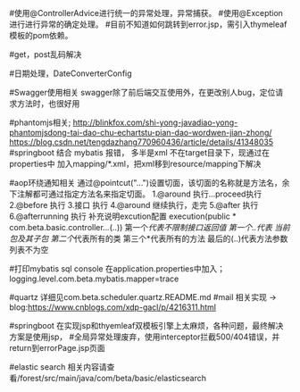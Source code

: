 #使用@ControllerAdvice进行统一的异常处理，异常捕获。
#使用@Exception进行进行异常的确定处理。
#目前不知道如何跳转到error.jsp，需引入thymeleaf模板的pom依赖。

#get，post乱码解决

#日期处理，DateConverterConfig

#Swagger使用相关
swagger除了前后端交互使用外，在更改别人bug，定位请求方法时，也很好用

#phantomjs相关;
http://blinkfox.com/shi-yong-javadiao-yong-phantomjsdong-tai-dao-chu-echartstu-pian-dao-wordwen-jian-zhong/
https://blog.csdn.net/tengdazhang770960436/article/details/41348035
#springboot 结合 mybatis 报错，
多半是xml 不在target目录下，现通过在properties中
加入mapping/*.xml，把xml移到resource/mapping下解决

#aop环绕通知相关
通过@pointcut("...")设置切面，该切面的名称就是方法名，余下注解都可通过指定方法名来指定切面。
1.@around 执行...proceed执行
2.@before 执行
3.接口 执行
4.@around 继续执行，走完
5.@after 执行
6.@afterrunning 执行
补充说明excution配置
execution(public * com.beta.basic.controller..*.*(..))
第一个*代表不限制接口返回值
第一个..代表 当前包及其子包
第二个*代表所有的类
第三个*代表所有的方法
最后的(..)代表方法参数列表不为空

#打印mybatis sql console
在application.properties中加入；
logging.level.com.beta.mybatis.mapper=trace


#quartz     详细见com.beta.scheduler.quartz.README.md
#mail 相关实现      ->  blog:https://www.cnblogs.com/xdp-gacl/p/4216311.html

#springboot 在实现jsp和thyemleaf双模板引擎上太麻烦，各种问题，最终解决方案是使用jsp，
#全局异常处理废弃，使用interceptor拦截500/404错误，并return到errorPage.jsp页面

#elastic search 相关内容请查看/forest/src/main/java/com/beta/basic/elasticsearch

